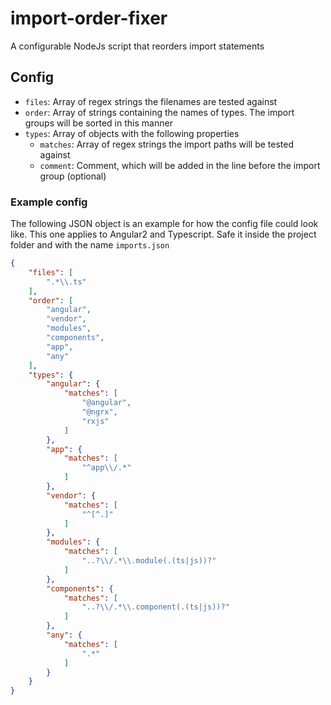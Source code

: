 # import-order-fixer
A configurable NodeJs script that reorders import statements

## Config

- `files`: Array of regex strings the filenames are tested against
- `order`: Array of strings containing the names of types. The import groups will be sorted in this manner
- `types`: Array of objects with the following properties
  - `matches`: Array of regex strings the import paths will be tested against
  - `comment`: Comment, which will be added in the line before the import group (optional)

### Example config
The following JSON object is an example for how the config file could look like. This one applies to Angular2 and Typescript.  Safe it inside the project folder and with the name `imports.json`

```json
{
    "files": [
        ".*\\.ts"
    ],
    "order": [
        "angular",
        "vendor",
        "modules",
        "components",
        "app",
        "any"
    ],
    "types": {
        "angular": {
            "matches": [
                "@angular",
                "@ngrx",
                "rxjs"
            ]
        },
        "app": {
            "matches": [
                "^app\\/.*"
            ]
        },
        "vendor": {
            "matches": [
                "^[^.]"
            ]
        },
        "modules": {
            "matches": [
                "..?\\/.*\\.module(.(ts|js))?"
            ]
        },
        "components": {
            "matches": [
                "..?\\/.*\\.component(.(ts|js))?"
            ]
        },
        "any": {
            "matches": [
                ".*"
            ]
        }
    }
}

```
